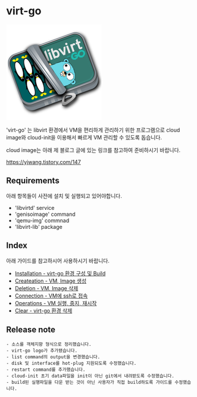 # virt-go

![](https://github.com/YoungjuWang/virt-go/blob/v2/img/virt-go2.png)

'virt-go' 는 libvirt 환경에서 VM을 편리하게 관리하기 위한 프로그램으로 cloud image와 cloud-init을 이용해서 빠르게 VM 관리할 수 있도록 돕습니다.

cloud image는 아래 제 블로그 글에 있는 링크를 참고하여 준비하시기 바랍니다. 

https://yjwang.tistory.com/147


## Requirements

아래 항목들이 사전에 설치 및 실행되고 있어야합니다.

- 'libvirtd' service
- 'genisoimage' command
- 'qemu-img' commnad
- 'libvirt-lib' package 

## Index

아래 가이드를 참고하시어 사용하시기 바랍니다.

- [Installation - virt-go 환경 구성 및 Build](https://github.com/YoungjuWang/virt-go/blob/v2/doc/Installation.md)
- [Createation - VM, Image 생성](https://github.com/YoungjuWang/virt-go/blob/v2/doc/Creation.md)
- [Deletion - VM, Image 삭제](https://github.com/YoungjuWang/virt-go/blob/v2/doc/Deletion.md)
- [Connection - VM에 ssh로 접속](https://github.com/YoungjuWang/virt-go/blob/v2/doc/Connection.md)
- [Operations - VM 실행, 중지, 재시작](https://github.com/YoungjuWang/virt-go/blob/v2/doc/Operations.md)
- [Clear - virt-go 환경 삭제](https://github.com/YoungjuWang/virt-go/blob/v2/doc/Clear.md)

## Release note

```
- 소스를 객체지향 형식으로 정리했습니다.
- virt-go logo가 추가됐습니다.
- list command의 output을 변경했습니다.
- disk 및 interface를 hot-plug 지원되도록 수정했습니다.
- restart command를 추가했습니다.
- cloud-init 초기 data파일을 init이 아닌 git에서 내려받도록 수정했습니다.
- build된 실행파일을 다운 받는 것이 아닌 사용자가 직접 build하도록 가이드를 수정했습니다.
```
